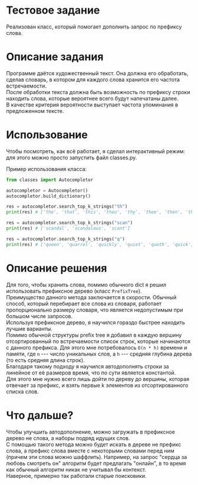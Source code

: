 # Тестовое задание
Реализован класс, который помогает дополнить запрос по префиксу слова.

# Описание задания
Программе даётся художественный текст. 
Она должна его обработать, сделав словарь, в котором для каждого слова хранится его частота встречаемости.  
После обработки текста должна быть возможность по префиксу строки находить слова, которые вероятнее всего будут напечатаны далее.  
В качестве критерия вероятности выступает частота упоминания в предложенном тексте.  

# Использование
Чтобы посмотреть, как всё работает, я сделал интерактивный режим: для этого можно просто запустить файл classes.py. 

Пример использования класса:

``` python
from classes import Autocompletor

autocompletor = Autocompletor()
autocompletor.build_dictionary()

res = autocompletor.search_top_k_strings("th")
print(res) # ['the', 'that', 'this', 'thou', 'thy', 'thee', 'then', 'they', 'than', 'their']

res = autocompletor.search_top_k_strings("scan")
print(res) # ['scandal', 'scandalous', 'scant']

res = autocompletor.search_top_k_strings("q")
print(res) # ['queen', 'quarrel', 'quickly', 'quiet', 'quoth', 'quick', 'question', 'quite', 'quit', 'quench']

```

# Описание решения
Для того, чтобы хранить слова, помимо обычного dict я решил использовать префиксное дерево (класс `PrefixTree`).  
Преимущество данного метода заключается в скорости. Обычный способ, который перебирает все слова из словаря, работает пропорционально размеру словаря, что является недопустимым при большом числе запросов.   
Используя префиксное дерево, я научился гораздо быстрее находить лучшие варианты.   
Помимо обычной структуры prefix tree я добавил в каждую вершину отсортированный по встречаемости список строк, которые начинаются с данного префикса. Для этого мне потребовалось `O(n * h)` времени и памяти, где `n` --- число уникальных слов, а `h` --- средняя глубина дерева (то есть средняя длина строк).   
Благодаря такому подходу я научился автодополнять строки за линейное от её размеров время, что по сути является константой.  
Для этого мне нужно всего лишь дойти по дереву до вершины, которая отвечает за префикс, и взять первые k элементов из отсортированного списка слов.  

# Что дальше?
Чтобы улучшить автодополнение, можно загружать в префиксное дерево не слова, а наборы подряд идущих слов.  
С помощью такого метода можно будет искать в дереве не префикс слова, а префикс слова вместе с некоторыми словами перед ним (причем эти слова можно шаффлить).
Например, на запрос "сердца за любовь смотреть он" алгоритм будет предлагать "онлайн", в то время как обычный алгоритм никак не учитывал бы контекст.  
Наверное, примерно так работали старые поисковики. 

